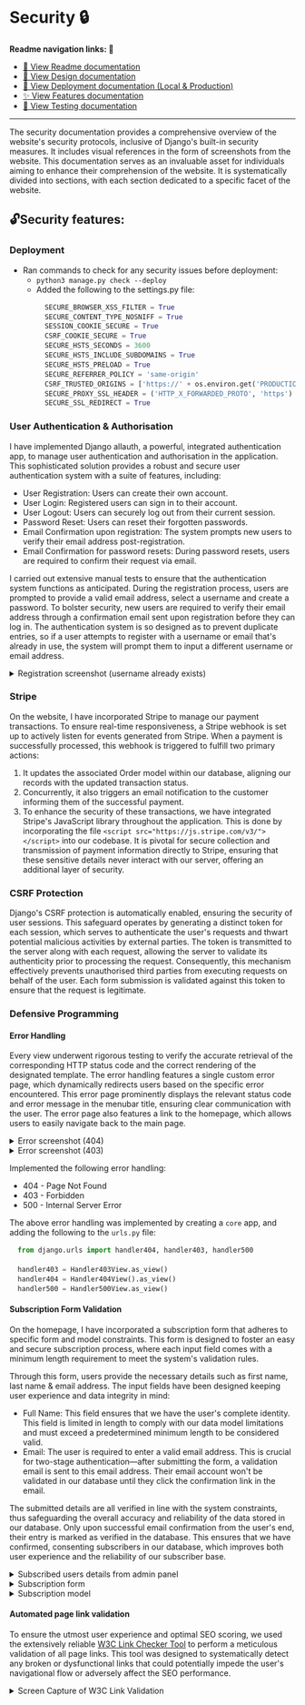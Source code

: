 # Security 🔒

**Readme navigation links: 🧭**
- [📕 View Readme documentation](./README.md)
- [🎨 View Design documentation](./DESIGN.md#ux--ui-)
- [🚀 View Deployment documentation (Local & Production)](./DEPLOYMENT.md#deployment-)
- [✨ View Features documentation](./FEATURES.md#features-)
- [🧪 View Testing documentation](./TESTING.md#testing-)
---

The security documentation provides a comprehensive overview of the website's security protocols, inclusive of Django's 
built-in security measures. It includes visual references in the form of screenshots from the website. 
This documentation serves as an invaluable asset for individuals aiming to enhance their comprehension of the website. 
It is systematically divided into sections, with each section dedicated to a specific facet of the website.


## 🔓Security features:

### Deployment

- Ran commands to check for any security issues before deployment:
  - `python3 manage.py check --deploy`
  - Added the following to the settings.py file:
    ```python
      SECURE_BROWSER_XSS_FILTER = True
      SECURE_CONTENT_TYPE_NOSNIFF = True
      SESSION_COOKIE_SECURE = True
      CSRF_COOKIE_SECURE = True
      SECURE_HSTS_SECONDS = 3600
      SECURE_HSTS_INCLUDE_SUBDOMAINS = True
      SECURE_HSTS_PRELOAD = True
      SECURE_REFERRER_POLICY = 'same-origin'
      CSRF_TRUSTED_ORIGINS = ['https://' + os.environ.get('PRODUCTION_HOST')]
      SECURE_PROXY_SSL_HEADER = ('HTTP_X_FORWARDED_PROTO', 'https')
      SECURE_SSL_REDIRECT = True
    ``` 

### User Authentication & Authorisation

I have implemented Django allauth, a powerful, integrated authentication app, to manage user authentication and authorisation in the application. This sophisticated solution provides a robust and secure user authentication system with a suite of features, including:

- User Registration: Users can create their own account.
- User Login: Registered users can sign in to their account.
- User Logout: Users can securely log out from their current session.
- Password Reset: Users can reset their forgotten passwords.
- Email Confirmation upon registration: The system prompts new users to verify their email address post-registration.
- Email Confirmation for password resets: During password resets, users are required to confirm their request via email.

I carried out extensive manual tests to ensure that the authentication system functions as anticipated. During the registration process, users are prompted to provide a valid email address, select a username and create a password.
To bolster security, new users are required to verify their email address through a confirmation email sent upon registration before they can log in. The authentication system is so designed as to prevent duplicate entries, so if a user attempts to register with a username or email that's already in use, the system will prompt them to input a different username or email address.

<details>
<summary>Registration screenshot (username already exists)</summary>

![Registration screenshot](../docs/testing/security/all-auth-register.png)
</details>

### Stripe

On the website, I have incorporated Stripe to manage our payment transactions. To ensure real-time responsiveness, a Stripe webhook is set up to actively listen for events generated from Stripe.
When a payment is successfully processed, this webhook is triggered to fulfill two primary actions:

1. It updates the associated ﻿Order model within our database, aligning our records with the updated transaction status.
2. Concurrently, it also triggers an email notification to the customer informing them of the successful payment.
3. To enhance the security of these transactions, we have integrated Stripe's JavaScript library throughout the application. This is done by incorporating the file `<script src="https://js.stripe.com/v3/"></script>` into our codebase. It is pivotal for secure collection and transmission of payment information directly to Stripe, ensuring that these sensitive details never interact with our server, offering an additional layer of security.

### CSRF Protection

Django's CSRF protection is automatically enabled, ensuring the security of user sessions.
This safeguard operates by generating a distinct token for each session,
which serves to authenticate the user's requests and thwart potential malicious activities by external parties.
The token is transmitted to the server along with each request,
allowing the server to validate its authenticity prior to processing the request.
Consequently,
this mechanism effectively prevents unauthorised third parties from executing requests on behalf of the user.
Each form submission is validated against this token to ensure that the request is legitimate.

### Defensive Programming

#### Error Handling

Every view underwent rigorous testing
to verify the accurate retrieval of the corresponding HTTP status code and the correct rendering of the designated template.
The error handling features a single custom error page, which dynamically redirects users based on the specific error encountered.
This error page prominently displays the relevant status code and error message in the menubar title,
ensuring clear communication with the user.
The error page also features a link to the homepage, which allows users to easily navigate back to the main page. 

<details>
<summary>Error screenshot (404)</summary>

  ![Error screenshot](../docs/design/mockups-high-fidelity/error-404-md.png)
</details>

<details>
<summary>Error screenshot (403)</summary>

  ![Error screenshot](../docs/testing/security/403-error.png)
</details>

Implemented the following error handling:

- 404 - Page Not Found
- 403 - Forbidden
- 500 - Internal Server Error

The above error handling was implemented by creating a `core` app, and adding the following to the `urls.py` file:

```python
  from django.urls import handler404, handler403, handler500
  
  handler403 = Handler403View.as_view()
  handler404 = Handler404View().as_view()
  handler500 = Handler500View.as_view()
```

#### Subscription Form Validation

On the homepage, I have incorporated a subscription form that adheres to specific form and model constraints. This form is designed to foster an easy and secure subscription process, where each input field comes with a minimum length requirement to meet the system's validation rules.

Through this form, users provide the necessary details such as first name, last name & email address. The input fields have been designed keeping user experience and data integrity in mind:

- Full Name: This field ensures that we have the user's complete identity. This field is limited in length to comply with our data model limitations and must exceed a predetermined minimum length to be considered valid.
- Email: The user is required to enter a valid email address. This is crucial for two-stage authentication—after submitting the form, a validation email is sent to this email address. Their email account won't be validated in our database until they click the confirmation link in the email.

The submitted details are all verified in line with the system constraints, thus safeguarding the overall accuracy and reliability of the data stored in our database. Only upon successful email confirmation from the user's end, their entry is marked as verified in the database. This ensures that we have confirmed, consenting subscribers in our database, which improves both user experience and the reliability of our subscriber base.

<details>
<summary>Subscribed users details from admin panel</summary>

![Subscription screenshot](../docs/testing/security/subsrciption-verify.png)
</details>

<details>

<summary>Subscription form</summary>

![Subscription screenshot](../docs/testing/security/subscription-form.png)
</details>

<details>
<summary>Subscription model</summary>

![Subscription screenshot](../docs/testing/security/subscription-model.png)
</details>

#### Automated page link validation

To ensure the utmost user experience and optimal SEO scoring, we used the extensively reliable [W3C Link Checker Tool](https://validator.w3.org/checklink?uri=https%3A%2F%2Felite-fitness-f6b7c0ead930.herokuapp.com%2F&hide_type=all&depth=&check=Check) to perform a meticulous validation of all page links. This tool was designed to systematically detect any broken or dysfunctional links that could potentially impede the user's navigational flow or adversely affect the SEO performance.

<details>
<summary>Screen Capture of W3C Link Validation</summary>

![W3C Link Checker Tool](../docs/testing/validation/w3-link-validator.png)
</details>